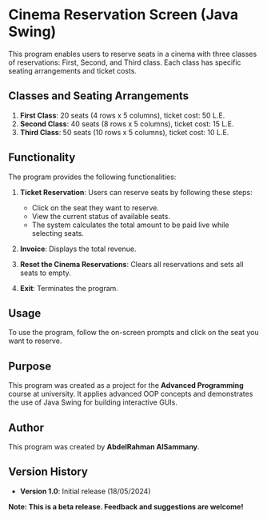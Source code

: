 # Cinema Reservation Screen (Java Swing)

This program enables users to reserve seats in a cinema with three classes of reservations: First, Second, and Third class. Each class has specific seating arrangements and ticket costs.

## Classes and Seating Arrangements

1. **First Class**: 20 seats (4 rows x 5 columns), ticket cost: 50 L.E.  
2. **Second Class**: 40 seats (8 rows x 5 columns), ticket cost: 15 L.E.  
3. **Third Class**: 50 seats (10 rows x 5 columns), ticket cost: 10 L.E.  

## Functionality

The program provides the following functionalities:

1. **Ticket Reservation**: Users can reserve seats by following these steps:  
   - Click on the seat they want to reserve.  
   - View the current status of available seats.  
   - The system calculates the total amount to be paid live while selecting seats.  

2. **Invoice**: Displays the total revenue.  

3. **Reset the Cinema Reservations**: Clears all reservations and sets all seats to empty.  

4. **Exit**: Terminates the program.  

## Usage

To use the program, follow the on-screen prompts and click on the seat you want to reserve.

## Purpose

This program was created as a project for the **Advanced Programming** course at university. It applies advanced OOP concepts and demonstrates the use of Java Swing for building interactive GUIs.

## Author

This program was created by **AbdelRahman AlSammany**.

## Version History

- **Version 1.0**: Initial release (18/05/2024)  

**Note: This is a beta release. Feedback and suggestions are welcome!**

